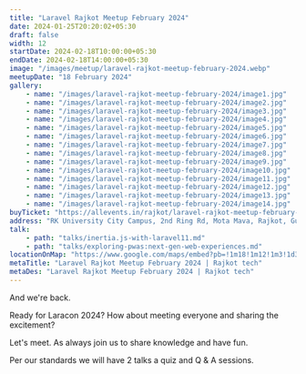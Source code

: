 ```yaml
---
title: "Laravel Rajkot Meetup February 2024"
date: 2024-01-25T20:20:02+05:30
draft: false
width: 12
startDate: 2024-02-18T10:00:00+05:30
endDate: 2024-02-18T14:00:00+05:30
image: "/images/meetup/laravel-rajkot-meetup-february-2024.webp"
meetupDate: "18 February 2024"
gallery:
    - name: "/images/laravel-rajkot-meetup-february-2024/image1.jpg"
    - name: "/images/laravel-rajkot-meetup-february-2024/image2.jpg"
    - name: "/images/laravel-rajkot-meetup-february-2024/image3.jpg"
    - name: "/images/laravel-rajkot-meetup-february-2024/image4.jpg"
    - name: "/images/laravel-rajkot-meetup-february-2024/image5.jpg"
    - name: "/images/laravel-rajkot-meetup-february-2024/image6.jpg"
    - name: "/images/laravel-rajkot-meetup-february-2024/image7.jpg"
    - name: "/images/laravel-rajkot-meetup-february-2024/image8.jpg"
    - name: "/images/laravel-rajkot-meetup-february-2024/image9.jpg"
    - name: "/images/laravel-rajkot-meetup-february-2024/image10.jpg"
    - name: "/images/laravel-rajkot-meetup-february-2024/image11.jpg"
    - name: "/images/laravel-rajkot-meetup-february-2024/image12.jpg"
    - name: "/images/laravel-rajkot-meetup-february-2024/image13.jpg"
    - name: "/images/laravel-rajkot-meetup-february-2024/image14.jpg"
buyTicket: "https://allevents.in/rajkot/laravel-rajkot-meetup-february-2024/80002086944116"
address: "RK University City Campus, 2nd Ring Rd, Mota Mava, Rajkot, Gujarat 360005, India"
talk: 
    - path: "talks/inertia.js-with-laravel11.md"
    - path: "talks/exploring-pwas:next-gen-web-experiences.md"
locationOnMap: "https://www.google.com/maps/embed?pb=!1m18!1m12!1m3!1d3692.4238969546304!2d70.75028447511475!3d22.261926944285523!2m3!1f0!2f0!3f0!3m2!1i1024!2i768!4f13.1!3m3!1m2!1s0x3959cbaf9787c173%3A0x8f107a3a70a8ad61!2sRK%20University%20City%20Campus!5e0!3m2!1sen!2sin!4v1703145039679!5m2!1sen!2sin"  
metaTitle: "Laravel Rajkot Meetup February 2024 | Rajkot tech"
metaDes: "Laravel Rajkot Meetup February 2024 | Rajkot tech"
---
```


And we're back.



Ready for Laracon 2024? How about meeting everyone and sharing the excitement?

Let's meet. As always join us to share knowledge and have fun.



Per our standards we will have 2 talks a quiz and Q & A sessions.

